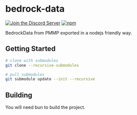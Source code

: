 # bedrock-data

[![Join the Discord Server](https://img.shields.io/discord/704967868885762108?color=%237289DA&label=Discord)](https://discord.gg/6w8JWhy)
[![npm](https://img.shields.io/npm/dt/@jsprismarine/bedrock-data)](https://www.npmjs.com/package/@jsprismarine/bedrock-data)

BedrockData from PMMP exported in a nodejs friendly way.

## Getting Started
```bash
# clone with submodules
git clone --recursive-submodules

# pull submodules
git submodule update --init --recursive
```

## Building

You will need bun to build the project.
